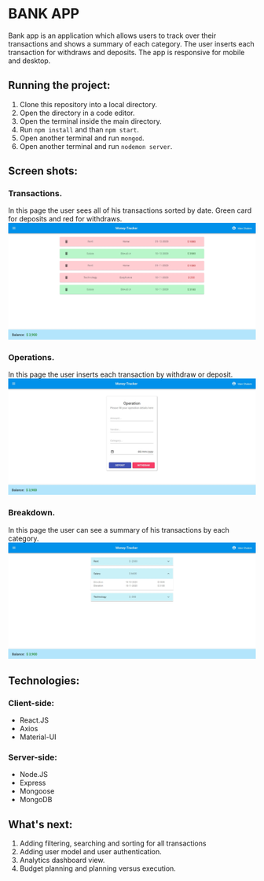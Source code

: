 # BANK APP

Bank app is an application which allows users to track over their transactions and shows a summary of each category. The user inserts each transaction for withdraws and deposits. The app is responsive for mobile and desktop.

## Running the project:
1. Clone this repository into a local directory.
2. Open the directory in a code editor.
3. Open the terminal inside the main directory.
4. Run `npm install` and than `npm start`.
5. Open another terminal and run `mongod`.
6. Open another terminal and run `nodemon server`.

## Screen shots:

### Transactions.
In this page the user sees all of his transactions sorted by date. Green card for deposits and red for withdraws.
![alt text](https://github.com/IdanShalem/bank/blob/master/images/transactions.jpg "Clients list")

### Operations.
In this page the user inserts each transaction by withdraw or deposit.
![alt text](https://github.com/IdanShalem/bank/blob/master/images/operations.jpg "Operations")

### Breakdown.
In this page the user can see a summary of his transactions by each category.
![alt text](https://github.com/IdanShalem/bank/blob/master/images/breakdown.jpg "Breakdown")

## Technologies:

### Client-side:
* React.JS
* Axios
* Material-UI

### Server-side:
* Node.JS
* Express
* Mongoose
* MongoDB
## What's next:
1. Adding filtering, searching and sorting for all transactions
2. Adding user model and user authentication.
3. Analytics dashboard view.
4. Budget planning and planning versus execution.


